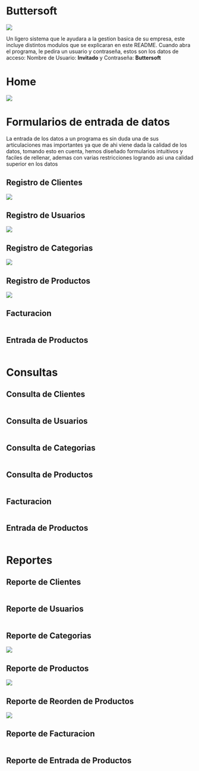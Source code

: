 # Buttersoft
<img src="https://github.com/ElianGarcia/ProyectoFinalAp2/blob/master/ProyectoFinalAp2/wwwroot/Resources/Background(Logo).png"></img>
<p>Un ligero sistema que le ayudara a la gestion basica de su empresa, este incluye distintos modulos que se explicaran en este README. Cuando abra el programa, 
le pedira un usuario y contraseña, estos son los datos de acceso: Nombre de Usuario: <strong>Invitado</strong> y Contraseña: <strong>Buttersoft</strong></p>

# Home
<img src="https://github.com/ElianGarcia/ProyectoFinalAp2/blob/master/ProyectoFinalAp2/wwwroot/Resources/Home.png"></img>

# Formularios de entrada de datos
<p>La entrada de los datos a un programa es sin duda una de sus articulaciones mas importantes ya que de ahi viene dada la calidad de los datos, tomando esto en cuenta,
hemos diseñado formularios intuitivos y faciles de rellenar, ademas con varias restricciones logrando asi una calidad superior en los datos</p>

  ## Registro de Clientes
  <img src="https://github.com/ElianGarcia/ProyectoFinalAp2/blob/master/ProyectoFinalAp2/wwwroot/Resources/Registro%20Clientes.png"></img>
  
  ## Registro de Usuarios
  <img src="https://github.com/ElianGarcia/ProyectoFinalAp2/blob/master/ProyectoFinalAp2/wwwroot/Resources/Registro%20Usuarios.png"></img>
  
  ## Registro de Categorias
  <img src="https://github.com/ElianGarcia/ProyectoFinalAp2/blob/master/ProyectoFinalAp2/wwwroot/Resources/Registro%20Categorias.png"></img>
  
  ## Registro de Productos
  <img src="https://github.com/ElianGarcia/ProyectoFinalAp2/blob/master/ProyectoFinalAp2/wwwroot/Resources/Registro%20Productos.png"></img>
  
  ## Facturacion
  <img src=""></img>
  
  ## Entrada de Productos
  <img src=""></img>
  
# Consultas
  ## Consulta de Clientes
  <img src=""></img>
  
  ## Consulta de Usuarios
  <img src=""></img>
  
  ## Consulta de Categorias
  <img src=""></img>
  
  ## Consulta de Productos
  <img src=""></img>
  
  ## Facturacion
  <img src=""></img>
  
  ## Entrada de Productos
  <img src=""></img>
  
# Reportes
  ## Reporte de Clientes
  <img src=""></img>
  
  ## Reporte de Usuarios
  <img src=""></img>
  
  ## Reporte de Categorias
  <img src="https://github.com/ElianGarcia/ProyectoFinalAp2/blob/master/ProyectoFinalAp2/wwwroot/Resources/Reporte%20Categorias.png"></img>
  
  ## Reporte de Productos
  <img src="https://github.com/ElianGarcia/ProyectoFinalAp2/blob/master/ProyectoFinalAp2/wwwroot/Resources/Reporte%20Productos.png"></img>
  
  ## Reporte de Reorden de Productos
  <img src="https://github.com/ElianGarcia/ProyectoFinalAp2/blob/master/ProyectoFinalAp2/wwwroot/Resources/Reporte%20Reorden.png"></img>
  
  ## Reporte de Facturacion
  <img src=""></img>
  
  ## Reporte de Entrada de Productos
  <img src=""></img>
